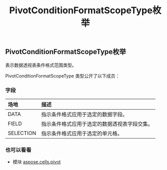 ﻿---
title: PivotConditionFormatScopeType枚举
second_title: Aspose.Cells for Python via .NET API 参考资料
description:
type: docs
weight: 140
url: /zh/python-net/aspose.cells.pivot/pivotconditionformatscopetype/
is_root: false
---
##  PivotConditionFormatScopeType枚举
表示数据透视表条件格式范围类型。



PivotConditionFormatScopeType 类型公开了以下成员：

### 字段
|场地|描述|
| :- | :- |
| DATA |指示条件格式应用于选定的数据字段。|
| FIELD |指示条件格式应用于选定的数据透视表字段交集。|
| SELECTION |指示条件格式应用于选定的单元格。|



### 也可以看看
* 模块 [aspose.cells.pivot](..)
